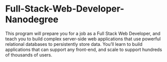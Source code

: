 # Full-Stack-Web-Developer-Nanodegree
This program will prepare you for a job as a Full Stack Web Developer, and teach you to build complex server-side web applications that use powerful relational databases to persistently store data.  You’ll learn to build applications that can support any front-end, and scale to support hundreds of thousands of users.
